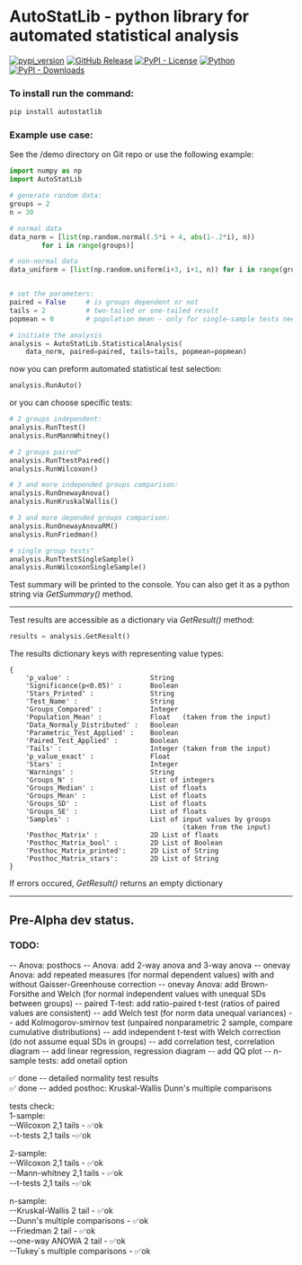 # AutoStatLib - python library for automated statistical analysis

[![pypi_version](https://img.shields.io/pypi/v/AutoStatLib?label=PyPI&color=green)](https://pypi.org/project/AutoStatLib)
[![GitHub Release](https://img.shields.io/github/v/release/konung-yaropolk/AutoStatLib?label=GitHub&color=green&link=https%3A%2F%2Fgithub.com%2Fkonung-yaropolk%2FAutoStatLib)](https://github.com/konung-yaropolk/AutoStatLib)
[![PyPI - License](https://img.shields.io/pypi/l/AutoStatLib)](https://pypi.org/project/AutoStatLib)
[![Python](https://img.shields.io/badge/Python-v3.10%5E-green?logo=python)](https://pypi.org/project/AutoStatLib)
[![PyPI - Downloads](https://img.shields.io/pypi/dm/AutoStatLib?label=PyPI%20stats&color=blue)](https://pypi.org/project/AutoStatLib)

### To install run the command:

```bash
pip install autostatlib
```

### Example use case:

See the /demo directory on Git repo or
use the following example:

```python
import numpy as np
import AutoStatLib

# generate random data:
groups = 2
n = 30

# normal data
data_norm = [list(np.random.normal(.5*i + 4, abs(1-.2*i), n))
        for i in range(groups)]

# non-normal data
data_uniform = [list(np.random.uniform(i+3, i+1, n)) for i in range(groups)]


# set the parameters:
paired = False     # is groups dependent or not
tails = 2          # two-tailed or one-tailed result
popmean = 0        # population mean - only for single-sample tests needed

# initiate the analysis
analysis = AutoStatLib.StatisticalAnalysis(
    data_norm, paired=paired, tails=tails, popmean=popmean)
```

now you can preform automated statistical test selection:

```python
analysis.RunAuto()
```

or you can choose specific tests:

```python
# 2 groups independent:
analysis.RunTtest()
analysis.RunMannWhitney()

# 2 groups paired"
analysis.RunTtestPaired()
analysis.RunWilcoxon()

# 3 and more independed groups comparison:
analysis.RunOnewayAnova()
analysis.RunKruskalWallis()

# 3 and more depended groups comparison:
analysis.RunOnewayAnovaRM()
analysis.RunFriedman()

# single group tests"
analysis.RunTtestSingleSample()
analysis.RunWilcoxonSingleSample()
```

Test summary will be printed to the console.
You can also get it as a python string via *GetSummary()* method.

---

Test results are accessible as a dictionary via *GetResult()* method:

```python
results = analysis.GetResult()
```

The results dictionary keys with representing value types:

```
{
    'p_value' :                    String
    'Significance(p<0.05)' :       Boolean
    'Stars_Printed' :              String
    'Test_Name' :                  String
    'Groups_Compared' :            Integer
    'Population_Mean' :            Float   (taken from the input)
    'Data_Normaly_Distributed' :   Boolean
    'Parametric_Test_Applied' :    Boolean
    'Paired_Test_Applied' :        Boolean
    'Tails' :                      Integer (taken from the input)
    'p_value_exact' :              Float
    'Stars' :                      Integer
    'Warnings' :                   String
    'Groups_N' :                   List of integers
    'Groups_Median' :              List of floats
    'Groups_Mean' :                List of floats
    'Groups_SD' :                  List of floats
    'Groups_SE' :                  List of floats
    'Samples' :                    List of input values by groups
                                           (taken from the input)
    'Posthoc_Matrix' :             2D List of floats
    'Posthoc_Matrix_bool' :        2D List of Boolean
    'Posthoc_Matrix_printed':      2D List of String
    'Posthoc_Matrix_stars':        2D List of String
}
```

If errors occured, *GetResult()* returns an empty dictionary

---

## Pre-Alpha dev status.

### TODO:

-- Anova: posthocs
-- Anova: add 2-way anova and 3-way anova
-- onevay Anova: add repeated measures (for normal dependent values) with and without Gaisser-Greenhouse correction
-- onevay Anova: add Brown-Forsithe and Welch (for normal independent values with unequal SDs between groups)
-- paired T-test: add ratio-paired t-test (ratios of paired values are consistent)
-- add Welch test (for norm data unequal variances)
-- add Kolmogorov-smirnov test (unpaired nonparametric 2 sample, compare cumulative distributions)
-- add independent t-test with Welch correction (do not assume equal SDs in groups)
-- add correlation test, correlation diagram
-- add linear regression, regression diagram
-- add QQ plot
-- n-sample tests: add onetail option

✅ done -- detailed normality test results  
✅ done -- added posthoc: Kruskal-Wallis Dunn's multiple comparisons  

tests check:  
1-sample:  
--Wilcoxon 2,1 tails - ✅ok  
--t-tests 2,1 tails -✅ok  

2-sample:  
--Wilcoxon 2,1 tails - ✅ok  
--Mann-whitney 2,1 tails - ✅ok  
--t-tests 2,1 tails -✅ok  

n-sample:  
--Kruskal-Wallis 2 tail - ✅ok  
--Dunn's multiple comparisons - ✅ok   
--Friedman 2 tail - ✅ok  
--one-way ANOWA 2 tail - ✅ok  
--Tukey`s multiple comparisons - ✅ok  
